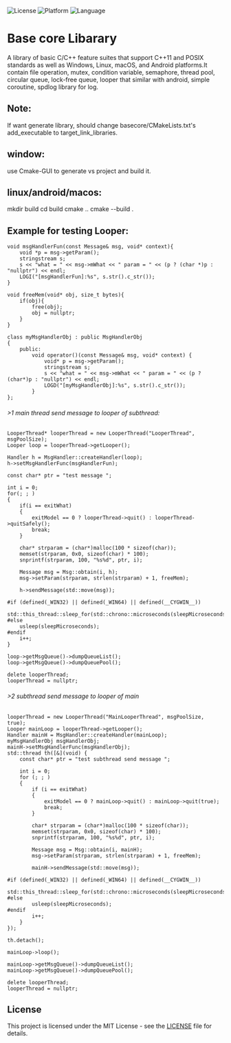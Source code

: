 ![License](https://img.shields.io/badge/license-MIT-blue.svg)
![Platform](https://img.shields.io/badge/platform-Linux%20%7C%20Windows%20%7C%20Android-lightgrey)
![Language](https://img.shields.io/badge/language-C/C%2B%2B)

# Base core Libarary

A library of basic C/C++ feature suites that support C++11 and POSIX standards as well as Windows, Linux, macOS, and Android platforms.It contain file operation, mutex, condition variable, semaphore, thread pool, circular queue, lock-free queue, looper that similar with android, simple coroutine, spdlog library for log.

## Note:
If want generate library, should change basecore/CMakeLists.txt's add_executable to target_link_libraries.

## window: 
use Cmake-GUI to generate vs project and build it.

## linux/android/macos:
mkdir build
cd build
cmake ..
cmake --build .

## Example for testing Looper:

```
void msgHandlerFun(const Message& msg, void* context){
	void *p = msg->getParam();
	stringstream s;
	s << "what = " << msg->mWhat << " param = " << (p ? (char *)p : "nullptr") << endl;
	LOGI("[msgHandlerFun]:%s", s.str().c_str());
}

void freeMem(void* obj, size_t bytes){
	if(obj){
		free(obj);
		obj = nullptr;
	}
}

class myMsgHandlerObj : public MsgHandlerObj
{
	public:
        void operator()(const Message& msg, void* context) { 
			void* p = msg->getParam();
			stringstream s;
			s << "what = " << msg->mWhat << " param = " << (p ? (char*)p : "nullptr") << endl;
			LOGD("[myMsgHandlerObj]:%s", s.str().c_str());
		}
};
```
###### >1 main thread send message to looper of subthread:
```
LooperThread* looperThread = new LooperThread("LooperThread", msgPoolSize);
Looper loop = looperThread->getLooper();	

Handler h = MsgHandler::createHandler(loop);
h->setMsgHandlerFunc(msgHandlerFun);

const char* ptr = "test message ";

int i = 0;
for(; ; )
{
	if(i == exitWhat)
	{
		exitModel == 0 ? looperThread->quit() : looperThread->quitSafely();
		break;
	}

	char* strparam = (char*)malloc(100 * sizeof(char));
	memset(strparam, 0x0, sizeof(char) * 100);
	snprintf(strparam, 100, "%s%d", ptr, i);

	Message msg = Msg::obtain(i, h);
	msg->setParam(strparam, strlen(strparam) + 1, freeMem);

	h->sendMessage(std::move(msg));

#if (defined(_WIN32) || defined(_WIN64) || defined(__CYGWIN__))
	std::this_thread::sleep_for(std::chrono::microseconds(sleepMicroseconds));
#else
	usleep(sleepMicroseconds);
#endif
	i++;
}

loop->getMsgQueue()->dumpQueueList();
loop->getMsgQueue()->dumpQueuePool();

delete looperThread;
looperThread = nullptr;
```

###### >2 subthread send message to looper of main
```
looperThread = new LooperThread("MainLooperThread", msgPoolSize, true);
Looper mainLoop = looperThread->getLooper();
Handler mainH = MsgHandler::createHandler(mainLoop);
myMsgHandlerObj msgHandlerObj;
mainH->setMsgHandlerFunc(msgHandlerObj);
std::thread th([&](void) {
	const char* ptr = "test subthread send message ";
	
	int i = 0;
	for (; ; )
	{
		if (i == exitWhat)
		{
			exitModel == 0 ? mainLoop->quit() : mainLoop->quit(true);
			break;
		}

		char* strparam = (char*)malloc(100 * sizeof(char));
		memset(strparam, 0x0, sizeof(char) * 100);
		snprintf(strparam, 100, "%s%d", ptr, i);

		Message msg = Msg::obtain(i, mainH);
		msg->setParam(strparam, strlen(strparam) + 1, freeMem);

		mainH->sendMessage(std::move(msg));

#if (defined(_WIN32) || defined(_WIN64) || defined(__CYGWIN__))
		std::this_thread::sleep_for(std::chrono::microseconds(sleepMicroseconds));
#else
		usleep(sleepMicroseconds);
#endif
		i++;
	}
});

th.detach();
	
mainLoop->loop();

mainLoop->getMsgQueue()->dumpQueueList();
mainLoop->getMsgQueue()->dumpQueuePool();

delete looperThread;
looperThread = nullptr;
```

## License

This project is licensed under the MIT License - see the [LICENSE](LICENSE.txt) file for details.